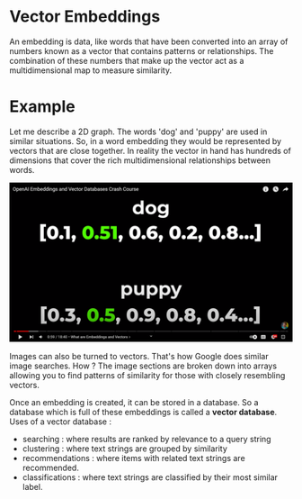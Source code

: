 # Vector Embeddings
An embedding is data, like words that have been converted into an array of numbers known as a vector that contains patterns or relationships. The combination of these numbers that make up the vector
act as a multidimensional map to measure similarity.
# Example 
Let me describe a 2D graph. The words 'dog' and 'puppy' are used in similar situations. So, in a word embedding they would be represented by vectors that are close together. In reality the vector in hand has
hundreds of dimensions that cover the rich multidimensional relationships between words.

![example](/dog-puppy.png)

Images can also be turned to vectors. That's how Google does similar image searches. How ? The image sections are broken down into arrays allowing you to find patterns of similarity for those with closely 
resembling vectors.

Once an embedding is created, it can be stored in a database.
So a database which is full of these embeddings is called a **vector database**. 
Uses of a vector database : 
- searching : where results are ranked by relevance to a query string
- clustering : where text strings are grouped by similarity
- recommendations : where items with related text strings are recommended.
- classifications : where text strings are classified by their most similar label.

